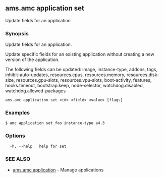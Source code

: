 ## ams.amc application set

Update fields for an application

### Synopsis

Update fields for an application.

Update specific fields for an existing application without creating
a new version of the application.

The following fields can be updated: image, instance-type, addons, tags, inhibit-auto-updates, resources.cpus, resources.memory, resources.disk-size, resources.gpu-slots, resources.vpu-slots, boot-activity, features, hooks.timeout, bootstrap.keep, node-selector, watchdog.disabled, watchdog.allowed-packages

```
ams.amc application set <id> <field> <value> [flags]
```

### Examples

```
$ amc application set foo instance-type a4.3
```

### Options

```
  -h, --help   help for set
```

### SEE ALSO

* [ams.amc application](ams.amc_application.md)	 - Manage applications

